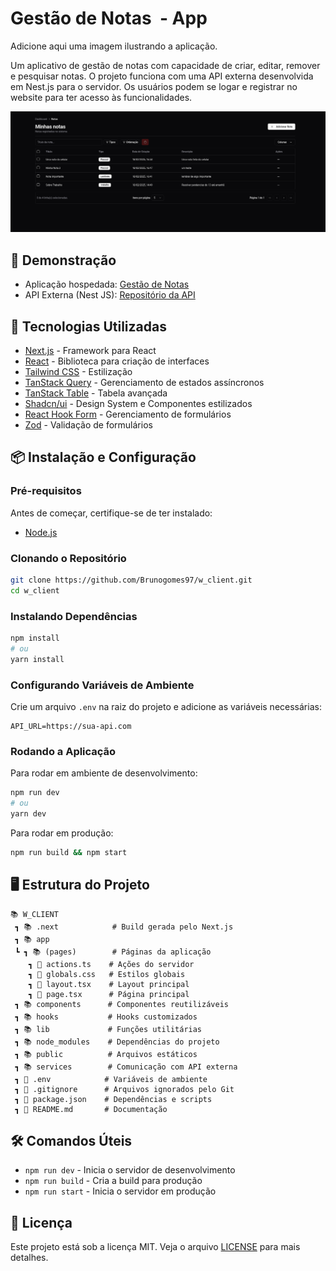 # Gestão de Notas  - App

Adicione aqui uma imagem ilustrando a aplicação.

Um aplicativo de gestão de notas com capacidade de criar, editar, remover e pesquisar notas. O projeto funciona com uma API externa desenvolvida em Nest.js para o servidor. Os usuários podem se logar e registrar no website para ter acesso às funcionalidades.

![Imagem do App](public/app.png)

## 🔗 Demonstração

- Aplicação hospedada: [Gestão de Notas](https://w-client.vercel.app/)
- API Externa (Nest JS): [Repositório da API](https://github.com/Brunogomes97/w_server)

## 🚀 Tecnologias Utilizadas

- [Next.js](https://nextjs.org/) - Framework para React
- [React](https://react.dev/) - Biblioteca para criação de interfaces
- [Tailwind CSS](https://tailwindcss.com/) - Estilização
- [TanStack Query](https://tanstack.com/query/latest) - Gerenciamento de estados assíncronos
- [TanStack Table](https://tanstack.com/table/latest) - Tabela avançada
- [Shadcn/ui](https://ui.shadcn.com/) - Design System e Componentes estilizados
- [React Hook Form](https://react-hook-form.com/) - Gerenciamento de formulários
- [Zod](https://zod.dev/) - Validação de formulários

## 📦 Instalação e Configuração

### Pré-requisitos

Antes de começar, certifique-se de ter instalado:

- [Node.js](https://nodejs.org/)

### Clonando o Repositório

```bash
git clone https://github.com/Brunogomes97/w_client.git
cd w_client
```

### Instalando Dependências

```bash
npm install
# ou
yarn install
```

### Configurando Variáveis de Ambiente

Crie um arquivo `.env` na raiz do projeto e adicione as variáveis necessárias:

```env
API_URL=https://sua-api.com
```

### Rodando a Aplicação

Para rodar em ambiente de desenvolvimento:

```bash
npm run dev
# ou
yarn dev
```

Para rodar em produção:

```bash
npm run build && npm start
```

## 🖥️ Estrutura do Projeto

```
📚 W_CLIENT
 ┓ 📚 .next            # Build gerada pelo Next.js
 ┓ 📚 app             
 ┗ ┓ 📚 (pages)        # Páginas da aplicação
    ┓ 📄 actions.ts    # Ações do servidor
    ┓ 📄 globals.css   # Estilos globais
    ┓ 📄 layout.tsx    # Layout principal
    ┓ 📄 page.tsx      # Página principal
 ┓ 📚 components      # Componentes reutilizáveis
 ┓ 📚 hooks           # Hooks customizados
 ┓ 📚 lib             # Funções utilitárias
 ┓ 📚 node_modules    # Dependências do projeto
 ┓ 📚 public          # Arquivos estáticos
 ┓ 📚 services        # Comunicação com API externa
 ┓ 📄 .env            # Variáveis de ambiente
 ┓ 📄 .gitignore      # Arquivos ignorados pelo Git
 ┓ 📄 package.json    # Dependências e scripts
 ┓ 📄 README.md       # Documentação
```

## 🛠️ Comandos Úteis

- `npm run dev` - Inicia o servidor de desenvolvimento
- `npm run build` - Cria a build para produção
- `npm run start` - Inicia o servidor em produção


## 📜 Licença

Este projeto está sob a licença MIT. Veja o arquivo [LICENSE](LICENSE) para mais detalhes.

